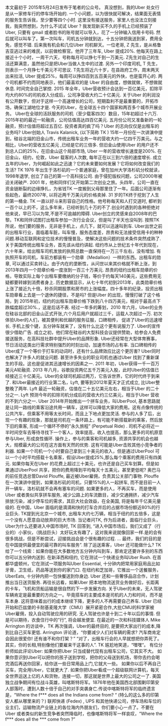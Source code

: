 本文最初于 2015年5月24日发布于笔者的公众号。
真没想到，我的Uber 处女行是从一家修车行的停车场开始的.
一个小问题，以为很快就可解决，结果面无表情的服务生告诉我，至少要等四个小时.
这里没有接送服务，家里人也没法立刻接我，我突然想到，为什么不试试 Uber ?
我发现新买不久的手机上已经预装了Uber, 只要有 gmail 或者脸书的账号就可以导入，花了一分钟输入信用卡号码. 然后就可以叫车了。第一次叫车，司机五分钟就到达，十五分钟把我送到家，费用全免，感觉不错.
后来我有机会和几位Uber 司机聊天。一位老哥, Z 先生，是从格鲁吉亚逃过来的难民，以前做检察官。他开了三年车, Uber 提成20%. 他每天在路上接近十个小时，一周干六天，号称每月可以挣七千到一万美元. Z先生对自己的生活还算满意，虽然他只是把Uber当做人生中的过渡.
另外一个印度司机, T 先生，则表示一个月挣七千美元不可思议.
T先生将近六十岁，在县政府工作，周末两天出来拉活, Uber 提成25%，每周可以挣四百到五百美元的外快，也是蛮开心的.
两个司机都不约而同地表示，他们最喜欢的是 Uber 的自由度，想做就做，不想做就休息. 时间完全自己掌控.
2015 年全年，Uber营收预计会达到一百亿美元，扣除平均大约80%的司机收入分成后，公司净营收大约二十亿美元. 关于Uber 的利润没有公开数字，但对于这样一个高速增长的公司，短期盈利不是最重要的，开拓市场，确保江湖地位才是.
今天的Uber，在全球五十四个国家和两百多个城市开展业务。 Uber在全球的活跃服务的司机（至少载客四次）数目，15年初超过十六万.
2015年初的最近一轮融资，公司估值高达四百亿美元. 五月份公司又准备新的一轮融资，预计估值将超过五百亿.
投资者真的疯了吗？Uber 的志向仅仅是出租车的业务吗?
Uber创始人 Travis Kalanick, (以下简称 TK ) 15年一月份在一次讲演中提到，硅谷北端的旧金山市，传统出租车业务一年的营收大约一亿四千万美元。与之相比，Uber的营收五亿美元 ,已经是它的三倍多.
但旧金山使用Uber 的用户还不到总人口的25%，在旧金山这个局部市场, Uber 一年的营收增长速度是200%. 在旧金山，纽约，伦敦，Uber 载客的人次数, 每年正在以三到六倍的速度增长.
成立五年的Uber，为何崛起如此之迅速？它的未来要如何发展？它将如何改变我们的生活?
TK 1976 年出生于洛杉矶的一个普通家庭，曾在加州大学洛杉矶分校就读，1998年退学, 创立了自己的第一个高科技公司. 由于侵犯版权问题，公司2000年被迫关闭破产.
2001 年，他和同伴们又开始第二次创业之旅。头四年，公司一直在资金链断裂的边缘挣扎，为省钱TK 一度搬到父母那里住了一年。后面公司逐渐有些起色，最终2007年, 以将近两千万美元的价格卖掉. 31 岁的TK终于挖到了人生的第一桶金.
TK 一直以好斗来形容自己的性格。他号称每天和人打交道时, 都听到一百个以上的不，这么多年来，已经听到几十万的不了.创业时遇到的各种拒绝对他来说，早已习以为常,不是不可逾越的障碍.
Uber创立的灵感来自2008年的巴黎。TK和同伴试图打出租车参加一次行业会议，但是叫了半天也没叫到. 按照TK 所说，他们要的服务，无非是手机上，点几下，就可以迅速叫到车.
Uber出世之前的出租车行业，面临着车脏，叫车慢，服务态度差，昂贵和无法接受信用卡的种种问题.移动互联网和定位技术的慢慢普及，使解决这些问题的技术条件突然成熟了.
关于美国传统出租车业务，首先该从纽约讲起.
纽约市从上世纪五十年代到现在，六十年来，给出租车司机发放的执照总数一直保持在一万三千左右，没有增加. 有执照开车的司机，车前方都装有一个勋章（Medallion）一样的东西。出租车的勋章, 可以通过买卖转让。由于内在的垄断性，从问世以来其价格就不断上涨，到2013年四月一个勋章价格一度涨到一百三十万美元.
昂贵的纽约出租车勋章的价格，导致实际上每个出租车要缴纳的分子钱，等价于约每天140美元，这些费用无疑都要转嫁到消费者身上.
历史数据显示，从七十年代初到2013年，此类勋章价格上涨了接近九十倍，秒杀同期股票和房市的上涨幅度。四十多年的纪录，投资出租车勋章看上去是一个退休的捷径，不是吗?
但是Uber 的出现，慢慢打破了这个格局，到 2015年初，纽约的出租车勋章价格下跌到八十四万美元，相对于最高点下跌幅度超过30%.，这是后话不表.
经过一年多的筹划，2010 年六月，Uber的业务在硅谷北部的旧金山正式开张,六个月后用户就超过三千，运载人次超过一万.
初次体验Uber的人们，被其便利和优越的服务征服，口碑相传， 促进了Uber的迅速增长.
手机上按个键，五分钟车就来了，没有什么比这个更有说服力了.
Uber的宣传很少借助广告. 成立之初，他们常在硅谷的大型科技会议提供赞助，给参会人免费接送服务，在高科技社群中提升Uber的品牌形象. Uber还经常在大型体育赛事，节日活动这类出行需求特别强烈的时刻出动，加速市场的占有率.
当口碑相传的Uber成了一个等价于打车的动词时，还有什么品牌效应比这个更厉害?
Uber同时也解决了许多人的就业问题. 甚至许多失业的职业司机也通过Uber 找到了重新谋生的手段。这也是促进其迅速增长的因素之一.
2011 年初，Uber获得一千一百万美元A轮融资.
2013 年八月，谷歌投资两亿五千万美元入股，此时Uber的估值已经接近三十亿美元。Uber的全球司机超过两万，它告诉世界，它的时代终于到来了.
和Uber最接近的行业第二名，Lyft, 要等到2012年夏天才正式成立, 比Uber整整晚了两年.
Lyft 最近一轮融资，估值在二十五亿美元左右，相当于Uber 的二十分之一. Lyft 预测今年的扣除司机分成后的营收大约三亿美元，相当于Uber 营收的不到六分之一.
Uber 2014年开始推出一个拼车业务，叫UberPool, 基本思路就是让同一路线的乘客沿途共用一辆车，这样可以降低大家的费用。这有点像传统的公共汽车，但乘客不用等太长时间，而且上下地点更加灵活.
参与的人多了后，出现一个有趣的现象，那就是司机在一条环路上，有可能不断搭载新的乘客，然后放下旧的乘客, 形成一个循环不停的”永久旅程” (Perpetual Ride) . 司机不必将近一半时间空车去等待寻找下一个客人，效率提高，收入也提高，那么更多的司机原意参与Uber, 形成良性循环.
操作上，参与的乘客和司机越多, 资源共享的机会也越大，规模最大的公司在这方面有天然的优势. 这有可能是Uber击败其他小竞争者的利器.
如果一个司机一个小时要自己拿到三十美元的收入，但是通过UberPool 可以一个小时平均搭载十名乘客，假设Uber提成25%,那么每个乘客的费用只有四美元.
如果你每天在Uber 的花费上超过三十美元，也许还是自己买车划算。但是如果通过UberPool 共享，把你的费用降到平均每天十五美元，甚至更低呢?
奥巴马的前任竞选总管David Plouffe, 最近被Uber雇佣，负责其公关部门事物. Plouffe 在一次演讲中提到，如果洛杉矶的司机，只要15%的人一起拼车, 而不是目前一人开一辆车，洛杉矶就不会再有塞车的问题.
如果更多的人，不再买车，而是使用Uber 或者类似共享拼车服务, 减少公路上的车流数目，减少交通拥挤，减少汽车排放污染，减少停车位的需求，其巨大社会效益，在全美国, 将是每年千亿美元量级的.
在中国，Uber 面临的是滴滴和快的打车合并后的占据市场份额近80%的行业巨头. TK提到光北京一个城市, 出租车大约七万辆，相当于纽约的五倍多，这是一个没有人愿意自动放弃的巨大市场.
当记者问TK, 作为后进者，面临行业巨头，Uber为什么还要进入中国市场时, TK 回答到, “进入中国市场后，我们又成了（行业的）小家伙，（挑战巨头）太好玩太有趣了，这对我来说就像回家一样.是的会有很多挑战，但是不断尝试，迎接挑战会是个很有趣的过程. … 最终，我们的目的是在中国提供最便宜的最可靠的叫车服务”.
除了运送乘客，Uber 还可能做什么?
TK 给了一个线索：如果你能在大多数地方五分钟内叫到车，那肯定还要许多别的东西你可以五分钟内送到.
在新泽西和纽约, 它在测试一个快递业务叫Uber Rush.
在首都华盛顿州，它在测试一项服务叫Uber Essential, 十分钟内把常用家庭用品比如牙膏，卫生纸，药品等送到你的家门口.
在纽约和芝加哥，它推出一个送餐服务，UberEats, 十分钟内把一包快餐送到你身边.
Uber 还和一些奢侈品店合作，计划推出当日送货服务.
再往长远看，如果Uber 把本地物流送货业务做好后，长距离的卡车，飞机和货船运输是很自然的下一步发展方向.
关于Uber的未来，无人驾驶车辆肯定是最重要的方向之一。毕竟搭车的主要成本是司机的人力和时间，而不是车本身. 这将意味着出行的成本继续下降，更多的人不再需要自己养车.
Uber 已经开始和匹兹堡的卡耐基麦隆大学（CMU）展开紧密合作,大批CMU的科学家被Uber雇佣，投入自动驾驶应用的研究.
无人驾驶也许是十到二十年以后的事情. 但是可以期待，衣食住行中的”行”, 将会越发便宜.
在最近的一次和科技媒体人 Mike Arrington 的访谈中，TK 再次强调，Uber的最终目的, 是要把大家出行的成本,降到比自己买车更低.
Arrington 评论道，“你要减少人们对车辆的需求? 汽车商肯定会因此很爱你! 还有谁不和你打架？”
“对了，出租车行会的人早就想把你弄死了。其实，你的长相,特别像他们要雇来干这事的人”.
TK 尴尬地笑道，“嘿嘿“。
有位分析师如此评论Uber:
如果你把Uber 只当成替代现有出租车公司，它其实不大。
如果你意识到Uber可以把你的孩子送到学校，把你的父母送到机场，带你去约会喝完酒后再送你回家，给你送一些日常用品上门,它就大一些。
如果你以后不再自己买车，完全用Uber，它就更大了.
如果你把Uber看成一个超级联网计算机，每天全世界运送上亿的人和货物，连接一切，那这就是世界上最大的公司之一了.
美国独立战争期间有位战斗英雄，叫喀斯特将军。1876年他在美国西北部围剿印第安人部落时，遭到人数十倍于自己的对手突袭身亡.传说中喀斯特将军的临终遗言是，“Where the f*** does all the Indians come from? “ (特么的这么多的印第安人都从哪里来的？)
联邦快递 (Fedex) , UPS 和其他快递公司，停车场和车位的业主们，运输物流产业链上的各位海内外朋友们，你们要小心一点了。不要在Uber 或者类似的新生竞争者突然降临时，也像喀斯特将军一样哀叹，“Where the f*** does all the *** come from ?”
